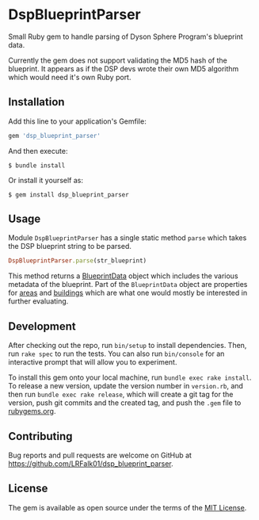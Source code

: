 # DspBlueprintParser

Small Ruby gem to handle parsing of Dyson Sphere Program's blueprint data.

Currently the gem does not support validating the MD5 hash of the blueprint. It appears as if the DSP devs wrote their own MD5 algorithm which would need it's own Ruby port. 

## Installation

Add this line to your application's Gemfile:

```ruby
gem 'dsp_blueprint_parser'
```

And then execute:

    $ bundle install

Or install it yourself as:

    $ gem install dsp_blueprint_parser

## Usage

Module `DspBlueprintParser` has a single static method `parse` which takes the DSP blueprint string to be parsed.

```ruby
DspBlueprintParser.parse(str_blueprint)
```

This method returns a [BlueprintData](https://github.com/LRFalk01/DSP-Blueprint-Parser/blob/master/lib/dsp_blueprint_parser/blueprint_data.rb) object which includes the various metadata of the blueprint.
Part of the `BlueprintData` object are properties for [areas](https://github.com/LRFalk01/DSP-Blueprint-Parser/blob/master/lib/dsp_blueprint_parser/area.rb) and [buildings](https://github.com/LRFalk01/DSP-Blueprint-Parser/blob/master/lib/dsp_blueprint_parser/building.rb) which are what one would mostly be interested in further evaluating.

## Development

After checking out the repo, run `bin/setup` to install dependencies. Then, run `rake spec` to run the tests. You can also run `bin/console` for an interactive prompt that will allow you to experiment.

To install this gem onto your local machine, run `bundle exec rake install`. To release a new version, update the version number in `version.rb`, and then run `bundle exec rake release`, which will create a git tag for the version, push git commits and the created tag, and push the `.gem` file to [rubygems.org](https://rubygems.org).

## Contributing

Bug reports and pull requests are welcome on GitHub at https://github.com/LRFalk01/dsp_blueprint_parser.

## License

The gem is available as open source under the terms of the [MIT License](https://opensource.org/licenses/MIT).
